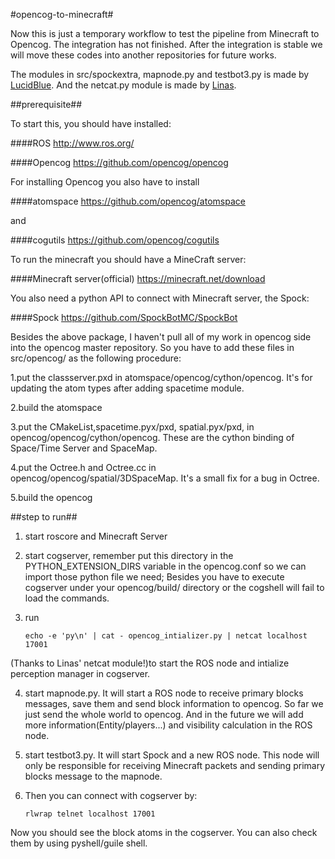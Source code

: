 #opencog-to-minecraft#

Now this is just a temporary workflow to test the pipeline from Minecraft to Opencog. The integration has not finished. After the integration is stable we will move these codes into another repositories for future works.

The modules in src/spockextra, mapnode.py and testbot3.py is made by [LucidBlue](https://github.com/LucidBlue/ros-to-minecraft/).
And the netcat.py module is made by [Linas](https://github.com/opencog/ros-behavior-scripting/blob/master/face_track/netcat.py).

##prerequisite##

To start this, you should have installed:

####ROS http://www.ros.org/

####Opencog https://github.com/opencog/opencog

For installing Opencog you also have to install 

####atomspace https://github.com/opencog/atomspace

and

####cogutils https://github.com/opencog/cogutils

To run the minecraft you should have a MineCraft server:

####Minecraft server(official) https://minecraft.net/download

You also need a python API to connect with Minecraft server, the Spock:

####Spock https://github.com/SpockBotMC/SpockBot

Besides the above package, I haven't pull all of my work in opencog side into the opencog master repository. 
So you have to add these files in src/opencog/ as the following procedure:

1.put the classserver.pxd in atomspace/opencog/cython/opencog. It's for updating the atom types after adding spacetime module.

2.build the atomspace

3.put the CMakeList,spacetime.pyx/pxd, spatial.pyx/pxd, in opencog/opencog/cython/opencog. These are the cython binding of Space/Time Server and SpaceMap.

4.put the Octree.h and Octree.cc in opencog/opencog/spatial/3DSpaceMap. It's a small fix for a bug in Octree.

5.build the opencog

##step to run##

1. start roscore and Minecraft Server

2. start cogserver, remember put this directory in the PYTHON_EXTENSION_DIRS variable in the opencog.conf so we can import those python file we need; Besides you have to execute cogserver under your opencog/build/ directory or the cogshell will fail to load the commands.

3. run 

   `echo -e 'py\n' | cat - opencog_intializer.py | netcat localhost 17001` 

(Thanks to Linas' netcat module!)to start the ROS node and intialize perception manager in cogserver.

4. start mapnode.py. It will start a ROS node to receive primary blocks messages, save them and send block information to opencog. So far we just send the whole world to opencog. And in the future we will add more information(Entity/players...) and visibility calculation in the ROS node.

5. start testbot3.py. It will start Spock and a new ROS node. This node will only be responsible for receiving Minecraft packets and sending primary blocks message to the mapnode.

6. Then you can connect with cogserver by:

   `rlwrap telnet localhost 17001`

Now you should see the block atoms in the cogserver. You can also check them by using pyshell/guile shell.


